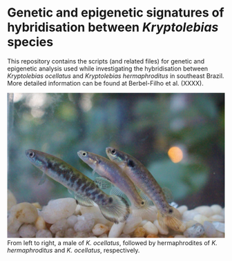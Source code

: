 # **Genetic and epigenetic signatures of hybridisation between _Kryptolebias_ species**

This repository contains the scripts (and related files) for genetic and epigenetic analysis used while investigating the hybridisation
between _Kryptolebias ocellatus_ and _Kryptolebias hermaphroditus_ in southeast Brazil.
More detailed information can be found at Berbel-Filho et al. (XXXX).

![Picture with _Kryptolebias_ species](IMG_5593.JPG)
From left to right, a male of _K. ocellatus_, followed by hermaphrodites of _K. hermaphroditus_ and _K. ocellatus_, respectively.
